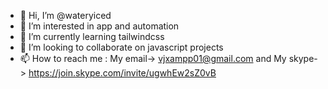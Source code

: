 - 👋 Hi, I’m @wateryiced
- 👀 I’m interested in app and automation
- 🌱 I’m currently learning tailwindcss
- 💞️ I’m looking to collaborate on javascript projects
- 📫 How to reach me : My email-> vjxampp01@gmail.com and My skype-> https://join.skype.com/invite/ugwhEw2sZ0vB

<!---
wateryiced/wateryiced is a ✨ special ✨ repository because its `README.md` (this file) appears on your GitHub profile.
You can click the Preview link to take a look at your changes.
--->
